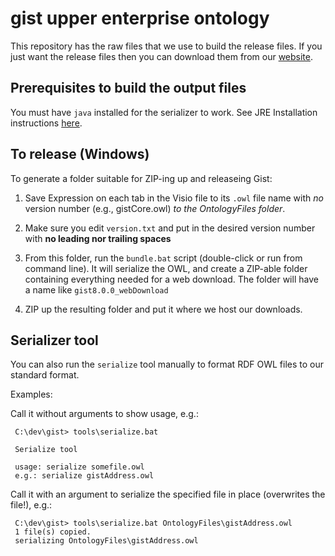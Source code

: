 # gist upper enterprise ontology

This repository has the raw files that we use to build the release files. If you just want the release files then you can download them from our [website](https://www.semanticarts.com/gist).

## Prerequisites to build the output files

You must have `java` installed for the serializer to work.  See JRE Installation instructions
[here](https://jdk.java.net/). 

## To release (Windows)

To generate a folder suitable for ZIP-ing up and releaseing Gist:

1. Save Expression on each tab in the Visio file to its `.owl` file name 
with *no* version number (e.g., gistCore.owl) *to the OntologyFiles folder*.

1. Make sure you edit `version.txt` and put in the desired version number with 
**no leading nor trailing spaces** 

1. From this folder, run the `bundle.bat` script (double-click or run from command line).  It will
serialize the OWL, and create a ZIP-able folder containing everything needed for a web 
download.  The folder will have a name like `gist8.0.0_webDownload`

1. ZIP up the resulting folder and put it where we host our downloads. 

## Serializer tool

You can also run the `serialize` tool manually to format RDF OWL files to our standard format. 

Examples:

Call it without arguments to show usage, e.g.:

     C:\dev\gist> tools\serialize.bat

     Serialize tool

     usage: serialize somefile.owl
     e.g.: serialize gistAddress.owl


Call it with an argument to serialize the specified file in place (overwrites the file!), e.g.:

     C:\dev\gist> tools\serialize.bat OntologyFiles\gistAddress.owl
     1 file(s) copied.
     serializing OntologyFiles\gistAddress.owl
